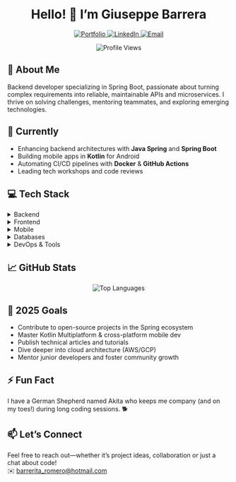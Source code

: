 <h1 align="center">Hello! 👋 I’m Giuseppe Barrera</h1>

<div align="center">
  <a href="https://devgiuseppe-portfolio.vercel.app/" target="_blank" rel="noopener noreferrer">
    <img src="https://img.shields.io/badge/Portfolio-000000?style=for-the-badge&logo=About.me&logoColor=white" alt="Portfolio" />
  </a>
  <a href="https://linkedin.com/in/angel-giuseppe-barrera-romero-24b661185" target="_blank" rel="noopener noreferrer">
    <img src="https://img.shields.io/badge/LinkedIn-0077B5?style=for-the-badge&logo=linkedin&logoColor=white" alt="LinkedIn" />
  </a>
  <a href="mailto:barrerita_romero@hotmail.com">
    <img src="https://img.shields.io/badge/Email-0078D4?style=for-the-badge&logo=microsoft-outlook&logoColor=white" alt="Email" />
  </a>
</div>

<p align="center">
  <img src="https://komarev.com/ghpvc/?username=giuseppe0311&label=Profile%20Views&color=0e75b6&style=flat" alt="Profile Views" />
</p>

## 🚀 About Me
Backend developer specializing in Spring Boot, passionate about turning complex requirements into reliable, maintainable APIs and microservices. I thrive on solving challenges, mentoring teammates, and exploring emerging technologies.

## 🔭 Currently
- Enhancing backend architectures with **Java Spring** and **Spring Boot**  
- Building mobile apps in **Kotlin** for Android  
- Automating CI/CD pipelines with **Docker** & **GitHub Actions**  
- Leading tech workshops and code reviews

## 💻 Tech Stack

<details>
<summary>Backend</summary>

- Java & Spring Framework  
- RESTful APIs & Microservices  
- JasperReports  
- OpenAPI / Swagger  
</details>

<details>
<summary>Frontend</summary>

- Angular  
- TypeScript  
- Tailwind CSS  
</details>

<details>
<summary>Mobile</summary>

- Kotlin & Android SDK  
</details>

<details>
<summary>Databases</summary>

- PostgreSQL  
- MySQL  
</details>

<details>
<summary>DevOps & Tools</summary>

- Docker & Docker Compose  
- Git & GitHub  
- GitHub Actions  
</details>

## 📈 GitHub Stats
<div align="center">
  <img src="https://github-readme-stats.vercel.app/api/top-langs?username=giuseppe0311&show_icons=true&locale=en&layout=compact&theme=dark" alt="Top Languages" />
</div>

## 🎯 2025 Goals
- Contribute to open-source projects in the Spring ecosystem  
- Master Kotlin Multiplatform & cross-platform mobile dev  
- Publish technical articles and tutorials  
- Dive deeper into cloud architecture (AWS/GCP)  
- Mentor junior developers and foster community growth

## ⚡ Fun Fact
I have a German Shepherd named Akita who keeps me company (and on my toes!) during long coding sessions. 🐕

## 📫 Let’s Connect
Feel free to reach out—whether it’s project ideas, collaboration or just a chat about code!  
✉️ [barrerita_romero@hotmail.com](mailto:barrerita_romero@hotmail.com)
